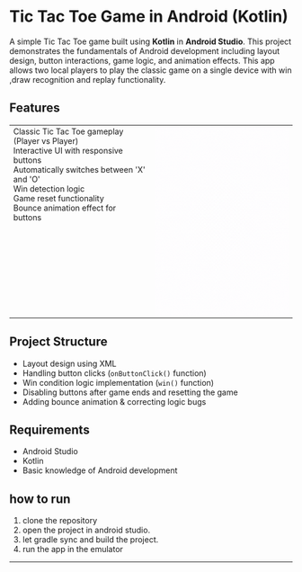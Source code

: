 # Tic Tac Toe Game in Android (Kotlin)

A simple Tic Tac Toe game built using **Kotlin** in **Android Studio**. This project demonstrates the fundamentals of Android development including layout design, button interactions, game logic, and animation effects. This app allows two local players to play the classic game on a single device with win ,draw recognition and replay functionality.

##  Features
<table>
  <tr>
    <td style="vertical-align: top; width: 50%; padding-right: 10px;">
      <ul style="margin: 0; padding: 0; list-style-type: disc;">
        <li>Classic Tic Tac Toe gameplay (Player vs Player)</li>
        <li>Interactive UI with responsive buttons</li>
        <li>Automatically switches between 'X' and 'O'</li>
        <li>Win detection logic</li>
        <li>Game reset functionality</li>
        <li>Bounce animation effect for buttons</li>
      </ul>
    </td>
    <td style="vertical-align: top; width: 50%;">
      <!-- Replace the src with your GIF path -->
      <img src="images/imgs.gif" alt="Game Animation" width="300" style="display: block;">
    </td>
  </tr>
</table>

## Project Structure
 
- Layout design using XML  
-  Handling button clicks (`onButtonClick()` function)  
-  Win condition logic implementation (`win()` function)  
- Disabling buttons after game ends and resetting the game  
-  Adding bounce animation & correcting logic bugs


## Requirements

- Android Studio 
- Kotlin 
- Basic knowledge of Android development
 
## how to run 
1. clone the repository
2. open the project in android studio.
3. let gradle sync and build the project.
4. run the app in the emulator



---
